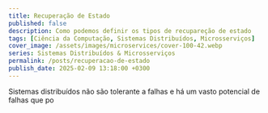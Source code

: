 ```yaml
---
title: Recuperação de Estado
published: false
description: Como podemos definir os tipos de recupareção de estado
tags: [Ciência da Computação, Sistemas Distribuídos, Microsserviços]
cover_image: /assets/images/microservices/cover-100-42.webp
series: Sistemas Distribuídos & Microsserviços
permalink: /posts/recuperacao-de-estado
publish_date: 2025-02-09 13:18:00 +0300
---
```


Sistemas distribuídos não são tolerante a falhas e há um vasto potencial de falhas que po
